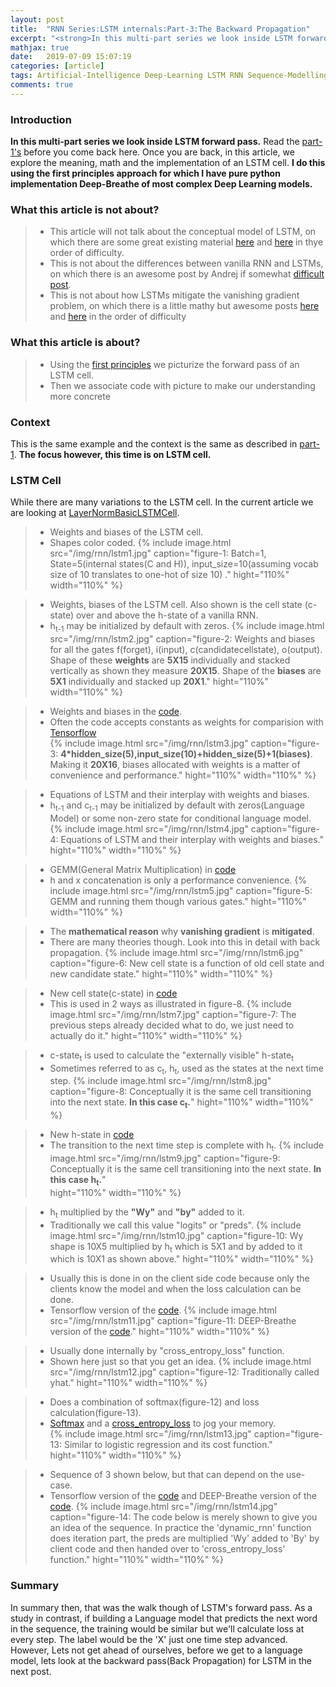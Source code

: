 ```yaml
---
layout: post
title:  "RNN Series:LSTM internals:Part-3:The Backward Propagation"
excerpt: "<strong>In this multi-part series we look inside LSTM forward pass.</strong> Read the <a href='/articles/2019-07/LSTMPart-1'>part-1's</a> before you come back here. Once you are back, in this article, we explore the meaning, math and the implementation of an LSTM cell. <strong>I do this using the first principles approach for which I have pure python implementation Deep-Breathe of most complex Deep Learning models.</strong>"
mathjax: true
date:   2019-07-09 15:07:19
categories: [article]
tags: Artificial-Intelligence Deep-Learning LSTM RNN Sequence-Modelling
comments: true
---
```


### Introduction
<strong>In this multi-part series we look inside LSTM forward pass.</strong> Read the <a href='/articles/2019-07/LSTMPart-1'>part-1's</a> before you come back here. Once you are back, in this article, we explore the meaning, math and the implementation of an LSTM cell. <strong>I do this using the first principles approach for which I have pure python implementation Deep-Breathe of most complex Deep Learning models.</strong>

### What this article is not about?
> * This article will not talk about the conceptual model of LSTM, on which there are some great existing material [here][lstm-1] and [here][lstm-2] in thye order of difficulty.
> * This is not about the differences between vanilla RNN and LSTMs, on which there is an awesome post by Andrej if somewhat [difficult post][lstm-3].
> * This is not about how LSTMs mitigate the vanishing gradient problem, on which there is a little mathy but awesome posts [here][lstm-4] and [here][lstm-5] in the order of difficulty     

### What this article is about?
> * Using the [first principles][first principles] we picturize the forward pass of an LSTM cell.
> * Then we associate code with picture to make our understanding more concrete  

### Context
This is the same example and the context is the same as described in [part-1]. <strong>The focus however, this time is on LSTM cell.</strong>

### LSTM Cell
While there are many variations to the LSTM cell. In the current article we are looking at [LayerNormBasicLSTMCell].
> * Weights and biases of the LSTM cell.
> * Shapes color coded.
{%
    include image.html
    src="/img/rnn/lstm1.jpg"
    caption="figure-1: Batch=1, State=5(internal states(C and H)), input_size=10(assuming vocab size of 10 translates to one-hot of size 10) ."
    hight="110%"
    width="110%"
%}

> * Weights, biases of the LSTM cell. Also shown is the cell state (c-state) over and above the h-state of a vanilla RNN.
> * h<sub>t-1</sub> may be initialized by default with zeros.
{%
    include image.html
    src="/img/rnn/lstm2.jpg"
    caption="figure-2: Weights and biases for all the gates f(forget), i(input), c(candidatecellstate), o(output). Shape of these <strong>weights</strong> are <strong>5X15</strong> individually and stacked vertically as shown they measure <strong>20X15</strong>. Shape of the <strong>biases</strong> are <strong>5X1</strong> individually and stacked up <strong>20X1</strong>."
    hight="110%"
    width="110%"
%}

> * Weights and biases in the [code][code-1].
> * Often the code accepts constants as weights for comparision with [Tensorflow]  
{%
    include image.html
    src="/img/rnn/lstm3.jpg"
    caption="figure-3: <strong>4*hidden_size(5),input_size(10)+hidden_size(5)+1(biases)</strong>. Making it <strong>20X16</strong>, biases allocated with weights is a matter of convenience and performance."
    hight="110%"
    width="110%"
%}

> * Equations of LSTM and their interplay with weights and biases.
> * h<sub>t-1</sub> and c<sub>t-1</sub> may be initialized by default with zeros(Language Model) or some non-zero state for conditional language model.
{%
    include image.html
    src="/img/rnn/lstm4.jpg"
    caption="figure-4: Equations of LSTM and their interplay with weights and biases."
    hight="110%"
    width="110%"
%}

> * GEMM(General Matrix Multiplication) in [code][code-2]
> * h and x concatenation is only a performance convenience.
{%
    include image.html
    src="/img/rnn/lstm5.jpg"
    caption="figure-5: GEMM and running them though various gates."
    hight="110%"
    width="110%"
%}

> * The <strong>mathematical reason</strong> why <strong>vanishing gradient</strong> is <strong>mitigated</strong>.
> * There are many theories though. Look into this in detail with back propagation.
{%
    include image.html
    src="/img/rnn/lstm6.jpg"
    caption="figure-6: New cell state is a function of old cell state and new candidate state."
    hight="110%"
    width="110%"
%}

> * New cell state(c-state) in [code][code-3]
> * This is used in 2 ways as illustrated in figure-8.
{%
    include image.html
    src="/img/rnn/lstm7.jpg"
    caption="figure-7: The previous steps already decided what to do, we just need to actually do it."
    hight="110%"
    width="110%"
%}

> * c-state<sub>t</sub> is used to calculate the "externally visible" h-state<sub>t</sub>
> * Sometimes referred to as c<sub>t</sub>, h<sub>t</sub>, used as the states at the next time step.
{%
    include image.html
    src="/img/rnn/lstm8.jpg"
    caption="figure-8: Conceptually it is the same cell transitioning into the next state. <strong>In this case c<sub>t</sub>.</strong>"
    hight="110%"
    width="110%"
%}

> * New h-state in [code][code-4]
> * The transition to the next time step is complete with h<sub>t</sub>.
{%
    include image.html
    src="/img/rnn/lstm9.jpg"
    caption="figure-9: Conceptually it is the same cell transitioning into the next state. <strong>In this case h<sub>t</sub>.</strong>"  
    hight="110%"
    width="110%"
%}

> * h<sub>t</sub> multiplied by the <strong>"Wy"</strong> and <strong>"by"</strong> added to it.
> * Traditionally we call this value "logits" or "preds".
{%
    include image.html
    src="/img/rnn/lstm10.jpg"
    caption="figure-10: Wy shape is 10X5 multiplied by h<sub>t</sub> which is 5X1 and by added to it which is 10X1 as shown above."
    hight="110%"
    width="110%"
%}

> * Usually this is done in on the client side code because only the clients know the model and when the loss calculation can be done.
> * Tensorflow version of the [code][code-5].
{%
    include image.html
    src="/img/rnn/lstm11.jpg"
    caption="figure-11: DEEP-Breathe version of the <a href='https://github.com/slowbreathing/Deep-Breathe/blob/f9585bde9cbb61e71f67ccd936aa22a155c36709/org/mk/training/dl/LSTMMainGraph.py#L98-L109'>code</a>."
    hight="110%"
    width="110%"
%}

> * Usually done internally by "cross_entropy_loss" function.
> * Shown here just so that you get an idea.
{%
    include image.html
    src="/img/rnn/lstm12.jpg"
    caption="figure-12: Traditionally called yhat."
    hight="110%"
    width="110%"
%}

> * Does a combination of softmax(figure-12) and loss calculation(figure-13).
> * [Softmax][softmax] and a [cross_entropy_loss][cross_entropy_loss] to jog your memory.  
{%
    include image.html
    src="/img/rnn/lstm13.jpg"
    caption="figure-13: Similar to logistic regression and its cost function."
    hight="110%"
    width="110%"
%}

> * Sequence of 3 shown below, but that can depend on the use-case.
> * Tensorflow version of the [code][code-5] and DEEP-Breathe version of the [code][code-6].
{%
    include image.html
    src="/img/rnn/lstm14.jpg"
    caption="figure-14: The code below is merely shown to give you an idea of the sequence. In practice the 'dynamic_rnn' function does iteration part, the preds are multiplied 'Wy' added to 'By' by client code and then handed over to 'cross_entropy_loss' function."
    hight="110%"
    width="110%"
%}


### Summary
In summary then, that was the walk though of LSTM's forward pass. As a study in contrast, if building a Language model that predicts the next word in the sequence, the training would be similar but we'll calculate loss at every step. The label would be the 'X' just one time step advanced. However, Lets not get ahead of ourselves, before we get to a language model, lets look at the backward pass(Back Propagation) for LSTM in the next post.


[part-1]: /articles/2019-07/LSTMPart-1
[part-2]: /articles/2019-07/LSTMPart-2
[first principles]: https://medium.com/the-mission/elon-musks-3-step-first-principles-thinking-how-to-think-and-solve-difficult-problems-like-a-ba1e73a9f6c0
[Deep-Breathe]: https://github.com/slowbreathing/Deep-Breathe
[LayerNormBasicLSTMCell]: https://www.tensorflow.org/api_docs/python/tf/contrib/rnn/LayerNormBasicLSTMCell
[lstm-1]: https://colah.github.io/posts/2015-08-Understanding-LSTMs/
[lstm-2]: https://r2rt.com/written-memories-understanding-deriving-and-extending-the-lstm.html
[lstm-3]: http://karpathy.github.io/2015/05/21/rnn-effectiveness/
[lstm-4]: https://weberna.github.io/blog/2017/11/15/LSTM-Vanishing-Gradients.html
[lstm-5]: https://medium.com/datadriveninvestor/how-do-lstm-networks-solve-the-problem-of-vanishing-gradients-a6784971a577

[code-1]: https://github.com/slowbreathing/Deep-Breathe/blob/f9585bde9cbb61e71f67ccd936aa22a155c36709/org/mk/training/dl/rnn_cell.py#L76
[code-2]: https://github.com/slowbreathing/Deep-Breathe/blob/f9585bde9cbb61e71f67ccd936aa22a155c36709/org/mk/training/dl/rnn_cell.py#L210-L214
[code-3]: https://github.com/slowbreathing/Deep-Breathe/blob/f9585bde9cbb61e71f67ccd936aa22a155c36709/org/mk/training/dl/rnn_cell.py#L215
[code-4]: https://github.com/slowbreathing/Deep-Breathe/blob/f9585bde9cbb61e71f67ccd936aa22a155c36709/org/mk/training/dl/rnn_cell.py#L216
[code-5]: https://github.com/slowbreathing/Deep-Breathe/blob/f9585bde9cbb61e71f67ccd936aa22a155c36709/org/mk/training/dl/tfwordslstm.py#L95-L104
[code-6]: https://github.com/slowbreathing/Deep-Breathe/blob/f9585bde9cbb61e71f67ccd936aa22a155c36709/org/mk/training/dl/LSTMMainGraph.py#L98-L109

[softmax]: /articles/2019-05/softmax-and-its-gradient
[cross_entropy_loss]: /articles/2019-05/softmax-and-cross-entropy
[Tensorflow]: https://www.tensorflow.org/
[Listing-1]: https://github.com/slowbreathing/Deep-Breathe/blob/master/org/mk/training/dl/tfwordslstm.py
[Listing-2]: https://github.com/slowbreathing/Deep-Breathe/blob/master/org/mk/training/dl/LSTMMainGraph.py
[Listing-3]: https://github.com/slowbreathing/Deep-Breathe/blob/master/org/mk/training/dl/LSTMMain.py
[scr-1]: https://github.com/slowbreathing/Deep-Breathe/blob/f9585bde9cbb61e71f67ccd936aa22a155c36709/scripts#L13
[scr-2]: https://github.com/slowbreathing/Deep-Breathe/blob/f9585bde9cbb61e71f67ccd936aa22a155c36709/scripts#L15
[scr-3]: https://github.com/slowbreathing/Deep-Breathe/blob/f9585bde9cbb61e71f67ccd936aa22a155c36709/scripts#L14
[pygr-1]: https://github.com/slowbreathing/Deep-Breathe/blob/c3b538d9c3afeeb5a15c3d91ea9063976438c810/org/mk/training/dl/rnn.py#L75-L76
[pygr-2]: https://github.com/slowbreathing/Deep-Breathe/blob/c3b538d9c3afeeb5a15c3d91ea9063976438c810/org/mk/training/dl/common.py#L241-L255
[pygr-3]: https://github.com/slowbreathing/Deep-Breathe/blob/c3b538d9c3afeeb5a15c3d91ea9063976438c810/org/mk/training/dl/rnn_cell.py#L79-L81
[pygr-4]: https://github.com/slowbreathing/Deep-Breathe/blob/c3b538d9c3afeeb5a15c3d91ea9063976438c810/org/mk/training/dl/core.py#L107-L112
